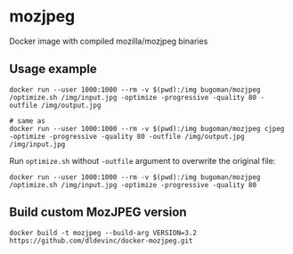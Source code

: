 # mozjpeg
Docker image with compiled mozilla/mozjpeg binaries

## Usage example

```shell
docker run --user 1000:1000 --rm -v $(pwd):/img bugoman/mozjpeg /optimize.sh /img/input.jpg -optimize -progressive -quality 80 -outfile /img/output.jpg

# same as
docker run --user 1000:1000 --rm -v $(pwd):/img bugoman/mozjpeg cjpeg -optimize -progressive -quality 80 -outfile /img/output.jpg /img/input.jpg
```

Run `optimize.sh` without `-outfile` argument to overwrite the original file:
```shell
docker run --user 1000:1000 --rm -v $(pwd):/img bugoman/mozjpeg /optimize.sh /img/input.jpg -optimize -progressive -quality 80
```

## Build custom MozJPEG version
```shell
docker build -t mozjpeg --build-arg VERSION=3.2 https://github.com/dldevinc/docker-mozjpeg.git
```

